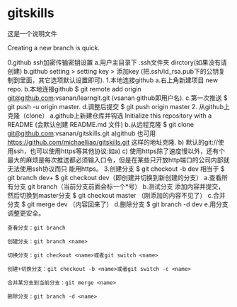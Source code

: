 # gitskills
这是一个说明文件

Creating a new branch is quick.


0.github ssh加密传输密钥设置
	 a.用户主目录下 .ssh文件夹 dirctory(如果没有请创建)
	 b.github setting > setting key > 添加key  (把.ssh/id_rsa.pub下的公钥复制到里面，其它选项默认设置即可).
1.本地连接github 
	a.右上角新建项目 new repo.
	b.本地连接github $ git remote add origin git@github.com:vsanan/learngit.git  (vsanan github即用户名).
	c.第一次推送 $ git push -u origin master.
	d.调整后提交 $ git push origin master
2. 从github上克隆（clone）
	a.github上新建仓库并钩选 Initialize this repository with a README  (会默认创建 README.md 文件)
	b.从远程克隆 $ git clone git@github.com:vsanan/gitskills.git
		a)github 也可用 https://github.com/michaelliao/gitskills.git 这样的地址克隆.
		b) 默认的git://使用ssh，也可以使用https等其他协议:如a)
		c) 使用https除了速度慢以外，还有个最大的麻烦是每次推送都必须输入口令，但是在某些只开放http端口的公司内部就无法使用ssh协议而只	能用https。
3.创建分支 $ git checkout -b dev  相当于 $ git branch dev+ $ git checkout dev（即创建并切换到新创建的分支）
	a.查看所有分支 git branch（当前分支前面会标一个*号）
	b.测试分支 添加内容并提交，然后切换到master分支 $ git checkout master （刚添加的内容不见了）
	c.合并分支 $ git merge dev （内容回来了）
	d.删除分支 $ git branch -d dev 
	e.用分支调整更安全。


	查看分支：git branch

	创建分支：git branch <name>

	切换分支：git checkout <name>或者git switch <name>

	创建+切换分支：git checkout -b <name>或者git switch -c <name>

	合并某分支到当前分支：git merge <name>

	删除分支：git branch -d <name>
	